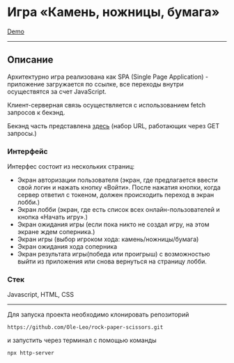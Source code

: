 # Игра «Камень, ножницы, бумага»

[Demo]()

---

## Описание

Архитектурно игра реализована как SPA (Single Page Application) - приложение загружается по ссылке, все переходы внутри осуществятся за счет JavaScript.

Клиент-серверная связь осуществляется с использованием fetch запросов к бекэнд.

Бекэнд часть представлена [здесь](https://skypro-rock-scissors-paper.herokuapp.com/) (набор URL, работающих через GET запросы.)

### Интерфейс

Интерфес состоит из нескольких страниц:

- Экран авторизации пользователя (экран, где предлагается ввести свой логин и нажать кнопку «Войти». После нажатия кнопки, когда сервер ответил с токеном, должен происходить переход в экран лобби.)
- Экран лобби (экран, где есть список всех онлайн-пользователей и кнопка «Начать игру».)
- Экран ожидания игры (если пока никто не создал игру, на этом экране ждем соперника.)
- Экран игры (выбор игроком хода: камень/ножницы/бумага)
- Экран ожидания хода соперника
- Экран результата игры(победа или проигрыш) с возможностью выйти из приложения или снова вернуться на страницу лобби.

### Стек

Javascript, HTML, CSS

---

Для запуска проекта необходимо клонировать репозиторий

```
https://github.com/Ole-Leo/rock-paper-scissors.git
```

и запустить через терминал с помощью команды

```
npx http-server
```
